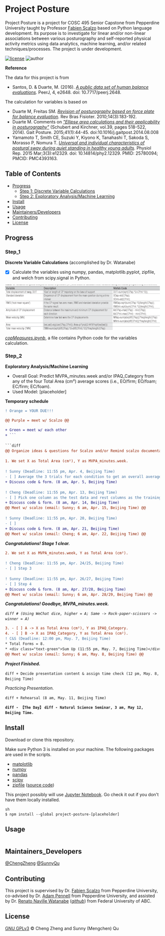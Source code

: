 # Project Posture

Project Posture is a project for COSC 495 Senior Capstone from Pepperdine University taught by Professor [Fabien Scalzo](http://web.cs.ucla.edu/~fab/) based on Python language development. Its purpose is to investigate for linear and/or non-linear associations between various posturography and self-reported physical activity metrics using data analytics, machine learning, and/or related techniques/processes. The project is under development.

[![license](https://img.shields.io/github/license/chengmeowz/project-posture.svg)](https://github.com/chengmeowz/project-posture/blob/main/LICENSE)
![author](https://img.shields.io/badge/Author-Cheng&Sunny-blue.svg)

**Reference**

The data for this project is from 
* Santos, D. & Duarte, M. (2016). [*A public data set of human balance evaluations*](https://peerj.com/articles/2648/). PeerJ, 4, e2648. doi: 10.7717/peerj.2648.

The calculation for variables is based on 
* Duarte M, Freitas SM. [*Revision of posturography based on force plate for balance evaluation*](http://www.scielo.br/pdf/rbfis/v14n3/en_03.pdf). Rev Bras Fisioter. 2010;14(3):183-192.
* Duarte M. Comments on [*"Ellipse area calculations and their applicability in posturography"*](http://citeseerx.ist.psu.edu/viewdoc/download?doi=10.1.1.659.1973&rep=rep1&type=pdf) (Schubert and Kirchner, vol.39, pages 518-522, 2014). Gait Posture. 2015;41(1):44-45. doi:10.1016/j.gaitpost.2014.08.008
* Yamamoto T, Smith CE, Suzuki Y, Kiyono K, Tanahashi T, Sakoda S, Morasso P, Nomura T. [*Universal and individual characteristics of postural sway during quiet standing in healthy young adults*](https://pubmed.ncbi.nlm.nih.gov/25780094/). Physiol Rep. 2015 Mar;3(3):e12329. doi: 10.14814/phy2.12329. PMID: 25780094; PMCID: PMC4393163.

## Table of Contents

- [Progress](#progress)
   	- [Step 1: Discrete Variable Calculations](#step_1)
   	- [Step 2: Exploratory Analysis/Machine Learning](#step_2)
- [Install](#install)
- [Usage](#usage)
- [Maintainers/Developers](#maintainers_developers)
- [Contributing](#contributing)
- [License](#license)

## Progress

### Step_1
**Discrete Variable Calculations** (accomplished by Dr. Watanabe)

- [X] Calculate the variables using numpy, pandas, matplotlib.pyplot, zipfile, and welch from scipy.signal in Python.

![alt text](https://github.com/chengmeowz/project-posture/blob/main/extra/variables_calculation.jpg?raw=true)

[*copMeasures.ipynb*](https://colab.research.google.com/drive/1oOHwtgAxazdcARhygBb5DLKYAf-HDTT8?usp=sharing#scrollTo=8MrFIHv6OpQu), a file contains Python code for the variables calculation.

### Step_2
**Exploratory Analysis/Machine Learning**

* Overall Goal: Predict MVPA_minutes.week and/or IPAQ_Category from any of the four Total Area (cm²) average scores (i.e., EO/firm; EO/foam; EC/firm; EC/foam).
* Used Model: [placeholder]

**Temporary schedule**

```diff 
! Orange = YOUR DUE!!! 
```
```diff 
@@ Purple = meet w/ Scalzo @@ 
```
```diff
+ Green = meet w/ each other 
+ ```

```diff
@@ Organize ideas & questions for Scalzo and/or Remind scalzo documentation(email: Cheng; Mar. 31, Beijing Time) @@

1. We set X as Total Area (cm²), Y as MVPA_minutes.week.

! Sunny (Deadline: 11:55 pm, Apr. 4, Beijing Time)
- [ ] Average the 3 trials for each condition to get an overall average score for Total Area (cm²) for each condition (i.e., we will have 4 average Total Area (cm²) scores) 
+ Discuss code & form. (8 am, Apr. 5, Beijing Time)

! Cheng (Deadline: 11:55 pm, Apr. 13, Beijing Time)
- [ ] Pick one column as the test data and rest columns as the training data, then use the training data to create a model in (place holder)
+ Discuss code & form. (8 am, Apr. 14, Beijing Time)
@@ Meet w/ scalzo (email: Sunny; 6 am, Apr. 15, Beijing Time) @@

! Sunny (Deadline: 11:55 pm, Apr. 20, Beijing Time)
- [ ] 
+ Discuss code & form. (8 am, Apr. 21, Beijing Time)
@@ Meet w/ scalzo (email: Cheng; 6 am, Apr. 22, Beijing Time) @@
```

***Congratulations! Stage 1 clear.***

```diff
2. We set X as MVPA_minutes.week, Y as Total Area (cm²).

! Cheng (Deadline: 11:55 pm, Apr. 24/25, Beijing Time)
- [ ] Step 3

! Sunny (Deadline: 11:55 pm, Apr. 26/27, Beijing Time)
- [ ] Step 4
+ Discuss code & form. (8 am, Apr. 27/28, Beijing Time)
@@ Meet w/ scalzo (email: Sunny; 6 am, Apr. 28/29, Beijing Time) @@
```

***Congratulations! Goodbye, MVPA_minutes.week.***


*```diff # (Using WeChat dice, higher = A; Same -> Rock-paper-scissors -> winner = A) ```*

```diff
3. - [ ] A -> X as Total Area (cm²), Y as IPAQ_Category.
4. - [ ] B -> X as IPAQ_Category, Y as Total Area (cm²).
! C&S (Deadline: 12:00 pm, May. 7, Beijing Time)
* Total Forms = 8.
* <div class="text-green">Sum Up (11:55 pm, May. 7, Beijing Time)</div>
@@ Meet w/ scalzo (email: Sunny; 6 am, May. 8, Beijing Time) @@
```

***Project Finished.***

```diff + Decide presentation content & assign time check (12 pm, May. 8, Beijing Time) ```

*Practicing Presentation.*

```diff + Rehearsal (8 am, May. 11, Beijing Time) ```

****```diff - 【The Day】```****
****```diff - Natural Science Seminar, 3 am, May 12, Beijing Time. ```****

## Install

Download or clone this repository.

Make sure Python 3 is installed on your machine. The following packages are used in the scripts.

* [matplotlib](https://matplotlib.org/)
* [numpy](https://numpy.org/)
* [pandas](https://pandas.pydata.org/)
* [scipy](https://www.scipy.org/)
* [zipfile](https://docs.python.org/3/library/zipfile.html) ([source code](https://github.com/python/cpython/blob/3.9/Lib/zipfile.py))

This project possibly will use [Jupyter Notebook](https://jupyter.org/install). Go check it out if you don't have them locally installed.

```
sh
$ npm install --global project-posture-[placeholder]
```

## Usage

```
```

## Maintainers_Developers

[@ChengZheng](https://github.com/chengmeowz)
[@SunnyQu](https://github.com/suii-bit)

## Contributing

This project is supervised by Dr. [Fabien Scalzo](https://seaver.pepperdine.edu/academics/faculty/fabien-scalzo/) from Pepperdine University, co-advised by Dr. [Adam Pennell](https://seaver.pepperdine.edu/academics/faculty/adam-pennell/) from Pepperdine University, and assisted by Dr. [Renato Naville Watanabe](http://ebm.ufabc.edu.br/docentes/renato/) ([*github*](https://github.com/rnwatanabe)) from Federal University of ABC.

## License

[GNU GPLv3](LICENSE) © Cheng Zheng and Sunny (Mengchen) Qu
